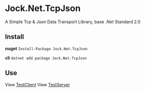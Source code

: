 # Jock.Net.TcpJson
A Simple Tcp &amp; Json Data Transport Library, base .Net Standard 2.0

## Install
**nuget** `Install-Package Jock.Net.TcpJson`

**cli** `dotnet add package Jock.Net.TcpJson`

## Use
View [TestClient](https://github.com/lishu/Jock.Net.TcpJson/blob/master/Jock.Net.TcpJson.TestClient/Program.cs)
View [TestServer](https://github.com/lishu/Jock.Net.TcpJson/blob/master/Jock.Net.TcpJson.TestServer/Program.cs)

